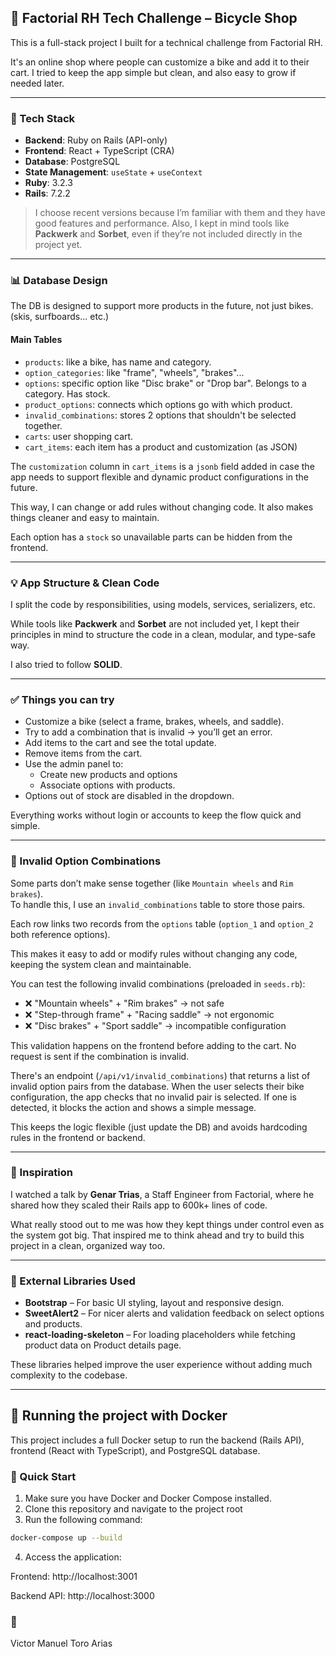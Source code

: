 ## 🛒 Factorial RH Tech Challenge – Bicycle Shop

This is a full-stack project I built for a technical challenge from Factorial RH.

It's an online shop where people can customize a bike and add it to their cart. I tried to keep the app simple but clean, and also easy to grow if needed later.

---

### 🚀 Tech Stack

- **Backend**: Ruby on Rails (API-only)
- **Frontend**: React + TypeScript (CRA)
- **Database**: PostgreSQL
- **State Management**: `useState` + `useContext`
- **Ruby**: 3.2.3
- **Rails**: 7.2.2

> I choose recent versions because I’m familiar with them and they have good features and performance. Also, I kept in mind tools like **Packwerk** and **Sorbet**, even if they’re not included directly in the project yet.

---

### 📊 Database Design

The DB is designed to support more products in the future, not just bikes. (skis, surfboards... etc.)

#### Main Tables

- `products`: like a bike, has name and category.
- `option_categories`: like "frame", "wheels", "brakes"...
- `options`: specific option like "Disc brake" or "Drop bar". Belongs to a category. Has stock.
- `product_options`: connects which options go with which product.
- `invalid_combinations`: stores 2 options that shouldn't be selected together.
- `carts`: user shopping cart.
- `cart_items`: each item has a product and customization (as JSON)

The `customization` column in `cart_items` is a `jsonb` field added in case the app needs to support flexible and dynamic product configurations in the future.

This way, I can change or add rules without changing code. It also makes things cleaner and easy to maintain.

Each option has a `stock` so unavailable parts can be hidden from the frontend.

---

### 💡 App Structure & Clean Code

I split the code by responsibilities, using models, services, serializers, etc.

While tools like **Packwerk** and **Sorbet** are not included yet, I kept their principles in mind to structure the code in a clean, modular, and type-safe way.

I also tried to follow **SOLID**.

---

### ✅ Things you can try

- Customize a bike (select a frame, brakes, wheels, and saddle).
- Try to add a combination that is invalid → you’ll get an error.
- Add items to the cart and see the total update.
- Remove items from the cart.
- Use the admin panel to:
  - Create new products and options
  - Associate options with products.
- Options out of stock are disabled in the dropdown.

Everything works without login or accounts to keep the flow quick and simple.

---

### 🚫 Invalid Option Combinations

Some parts don’t make sense together (like `Mountain wheels` and `Rim brakes`).  
To handle this, I use an `invalid_combinations` table to store those pairs.

Each row links two records from the `options` table (`option_1` and `option_2` both reference options).

This makes it easy to add or modify rules without changing any code, keeping the system clean and maintainable.

You can test the following invalid combinations (preloaded in `seeds.rb`):

- ❌ "Mountain wheels" + "Rim brakes" → not safe
- ❌ "Step-through frame" + "Racing saddle" → not ergonomic
- ❌ "Disc brakes" + "Sport saddle" → incompatible configuration

This validation happens on the frontend before adding to the cart. No request is sent if the combination is invalid.

There's an endpoint (`/api/v1/invalid_combinations`) that returns a list of invalid option pairs from the database. When the user selects their bike configuration, the app checks that no invalid pair is selected. If one is detected, it blocks the action and shows a simple message.

This keeps the logic flexible (just update the DB) and avoids hardcoding rules in the frontend or backend.

---

### 🔗 Inspiration

I watched a talk by **Genar Trias**, a Staff Engineer from Factorial, where he shared how they scaled their Rails app to 600k+ lines of code.

What really stood out to me was how they kept things under control even as the system got big. That inspired me to think ahead and try to build this project in a clean, organized way too.

---

### 🧩 External Libraries Used

- **Bootstrap** – For basic UI styling, layout and responsive design.
- **SweetAlert2** – For nicer alerts and validation feedback on select options and products.
- **react-loading-skeleton** – For loading placeholders while fetching product data on Product details page.

These libraries helped improve the user experience without adding much complexity to the codebase.

---
## 🐳 Running the project with Docker

This project includes a full Docker setup to run the backend (Rails API), frontend (React with TypeScript), and PostgreSQL database.

### 🚀 Quick Start

1. Make sure you have Docker and Docker Compose installed.
2. Clone this repository and navigate to the project root
3. Run the following command:

```bash
docker-compose up --build
```

4. Access the application:

Frontend: http://localhost:3001

Backend API: http://localhost:3000

### 👤 

Victor Manuel Toro Arias